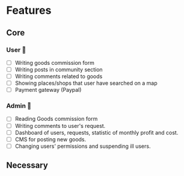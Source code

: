 # Features

## Core

### User 👥

- [ ] Writing goods commission form
- [ ] Writing posts in community section
- [ ] Writing comments related to goods
- [ ] Showing places/shops that user have searched on a map
- [ ] Payment gateway (Paypal)

### Admin 🔧

- [ ] Reading Goods commission form
- [ ] Writing comments to user's request.
- [ ] Dashboard of users, requests, statistic of monthly profit and cost.
- [ ] CMS for posting new goods.
- [ ] Changing users' permissions and suspending ill users.

## Necessary
